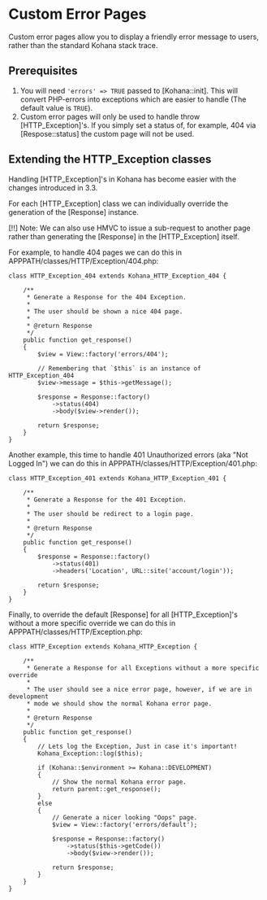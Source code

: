 # Custom Error Pages

Custom error pages allow you to display a friendly error message to users, rather than the standard Kohana stack trace.

## Prerequisites

1. You will need `'errors' => TRUE` passed to [Kohana::init]. This will convert PHP-errors into exceptions which are easier to handle (The default value is `TRUE`).
2. Custom error pages will only be used to handle throw [HTTP_Exception]'s. If you simply set a status of, for example, 404 via [Respose::status] the custom page will not be used.

## Extending the HTTP_Exception classes

Handling [HTTP_Exception]'s in Kohana has become easier with the changes introduced in 3.3.

For each [HTTP_Exception] class we can individually override the generation of the [Response] instance.

[!!] Note: We can also use HMVC to issue a sub-request to another page rather than generating the [Response] in the [HTTP_Exception] itself.

For example, to handle 404 pages we can do this in APPPATH/classes/HTTP/Exception/404.php:

	class HTTP_Exception_404 extends Kohana_HTTP_Exception_404 {
		
		/**
		 * Generate a Response for the 404 Exception.
		 *
		 * The user should be shown a nice 404 page.
		 * 
		 * @return Response
		 */
		public function get_response()
		{
			$view = View::factory('errors/404');

			// Remembering that `$this` is an instance of HTTP_Exception_404
			$view->message = $this->getMessage();

			$response = Response::factory()
				->status(404)
				->body($view->render());

			return $response;
		}
	}

Another example, this time to handle 401 Unauthorized errors (aka "Not Logged In") we can do this in APPPATH/classes/HTTP/Exception/401.php:

	class HTTP_Exception_401 extends Kohana_HTTP_Exception_401 {
		
		/**
		 * Generate a Response for the 401 Exception.
		 * 
		 * The user should be redirect to a login page.
		 * 
		 * @return Response
		 */
		public function get_response()
		{
			$response = Response::factory()
				->status(401)
				->headers('Location', URL::site('account/login'));

			return $response;
		}
	}

Finally, to override the default [Response] for all [HTTP_Exception]'s without a more specific override we can do this in APPPATH/classes/HTTP/Exception.php:

	class HTTP_Exception extends Kohana_HTTP_Exception {
		
		/**
		 * Generate a Response for all Exceptions without a more specific override
		 * 
		 * The user should see a nice error page, however, if we are in development
		 * mode we should show the normal Kohana error page.
		 * 
		 * @return Response
		 */
		public function get_response()
		{
			// Lets log the Exception, Just in case it's important!
			Kohana_Exception::log($this);

			if (Kohana::$environment >= Kohana::DEVELOPMENT)
			{
				// Show the normal Kohana error page.
				return parent::get_response();
			}
			else
			{
				// Generate a nicer looking "Oops" page.
				$view = View::factory('errors/default');

				$response = Response::factory()
					->status($this->getCode())
					->body($view->render());

				return $response;
			}
		}
	}